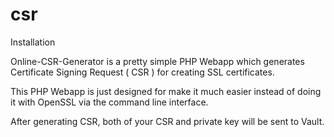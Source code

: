 # csr

Installation 

Online-CSR-Generator is a pretty simple PHP Webapp which generates Certificate Signing Request ( CSR ) for creating SSL certificates.

This PHP Webapp is just designed for make it much easier instead of doing it with OpenSSL via the command line interface.

After generating CSR, both of your CSR and private key will be sent to Vault.
